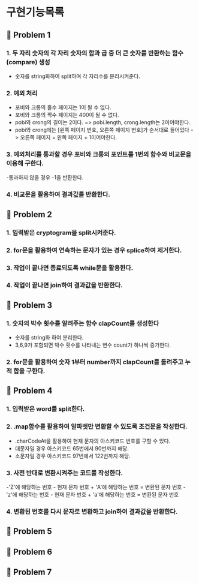 # 구현기능목록

## 🚀 Problem 1

### 1. 두 자리 숫자의 각 자리 숫자의 합과 곱 중 더 큰 숫자를 반환하는 함수(compare) 생성

- 숫자를 string화하여 split하며 각 자리수를 분리시켜준다.

### 2. 예외 처리

- 포비와 크롱의 홀수 페이지는 1이 될 수 없다.
- 포비와 크롱의 짝수 페이지는 400이 될 수 없다.
- pobi와 crong의 길이는 2이다. => pobi.length, crong.length는 2이어야한다.
- pobi와 crong에는 [왼쪽 페이지 번호, 오른쪽 페이지 번호]가 순서대로 들어있다 -> 오른쪽 페이지 = 왼쪽 페이지 + 1이어야한다.

### 3. 예외처리를 통과할 경우 포비와 크롱의 포인트를 1번의 함수와 비교문을 이용해 구한다.

-통과하지 않을 경우 -1을 반환한다.

### 4. 비교문을 활용하여 결과값를 반환한다.

## 🚀 Problem 2

### 1. 입력받은 cryptogram을 split시켜준다.

### 2. for문을 활용하여 연속하는 문자가 있는 경우 splice하여 제거한다.

### 3. 작업이 끝나면 종료되도록 while문을 활용한다.

### 4. 작업이 끝나면 join하여 결과값을 반환한다.

## 🚀 Problem 3

### 1. 숫자의 박수 횟수를 알려주는 함수 clapCount를 생성한다

- 숫자를 string화 하여 분리한다.
- 3,6,9가 포함되면 박수 횟수를 나타내는 변수 count가 하나씩 증가한다.

### 2. for문을 활용하여 숫자 1부터 number까지 clapCount를 돌려주고 누적 합을 구한다.

## 🚀 Problem 4

### 1. 입력받은 word를 split한다.

### 2. .map함수를 활용하여 알파벳만 변환할 수 있도록 조건문을 작성한다.

- .charCodeAt을 활용하여 현재 문자의 아스키코드 번호를 구할 수 있다.
- 대문자일 경우 아스키코드 65번에서 90번까지 해당.
- 소문자일 경우 아스키코드 97번에서 122번까지 해당.

### 3. 사전 반대로 변환시켜주는 코드를 작성한다.

-'Z'에 해당하는 번호 - 현재 문자 번호 + 'A'에 해당하는 번호 = 변환된 문자 번호
-'z'에 해당하는 번호 - 현재 문자 번호 + 'a'에 해당하는 번호 = 변환된 문자 번호

### 4. 변환된 번호를 다시 문자로 변환하고 join하여 결과값을 반환한다.

## 🚀 Problem 5

## 🚀 Problem 6

## 🚀 Problem 7
